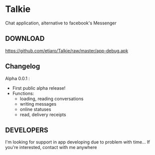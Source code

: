 # Talkie
Chat application, alternative to facebook's Messenger

## DOWNLOAD
https://github.com/etiaro/Talkie/raw/master/app-debug.apk

## Changelog
Alpha 0.0.1 :
- First public alpha release!
- Functions:
  - loading, reading conversations
  - writing messages
  - online statuses
  - read, delivery receipts

## DEVELOPERS
I'm looking for support in app developing due to problem with time... If you're interested, contact with me anywhere
